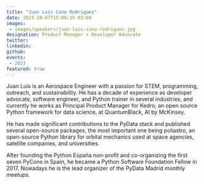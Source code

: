 ```yaml
---
title: "Juan Luis Cano Rodriguez"
date: 2023-10-07T15:09:15-03:00
images: 
 - images/speakers/juan-luis-cano-rodriguez.jpg
designation: Product Manager + Developer Advocate
twitter: 
linkedin: 
github: 
events:
 - 2023
featured: true 
---
```


Juan Luis is an Aerospace Engineer with a passion for STEM, programming, outreach, and sustainability. He has a decade of experience as developer advocate, software engineer, and Python trainer in several industries, and currently he works as Principal Product Manager for Kedro, an open source Python framework for data science, at QuantumBlack, AI by McKinsey.

He has made significant contributions to the PyData stack and published several open-source packages, the most important one being poliastro, an open-source Python library for orbital mechanics used at space agencies, satellite companies, and universities.

After founding the Python España non-profit and co-organizing the first seven PyCons in Spain, he became a Python Software Foundation Fellow in 2017. Nowadays he is the lead organizer of the PyData Madrid monthly meetups.
